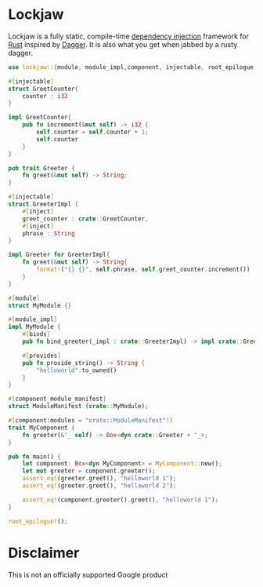 # Lockjaw

Lockjaw is a fully static, compile-time [dependency injection](https://en.wikipedia.org/wiki/Dependency_injection) framework for [Rust](https://www.rust-lang.org/) inspired by [Dagger](https://dagger.dev).
It is also what you get when jabbed by a rusty dagger.

```rust
use lockjaw::{module, module_impl,component, injectable, root_epilogue, component_module_manifest};

#[injectable]
struct GreetCounter{
    counter : i32
}

impl GreetCounter{
    pub fn increment(&mut self) -> i32 {
        self.counter = self.counter + 1;
        self.counter
    }
}

pub trait Greeter {
    fn greet(&mut self) -> String;
}

#[injectable]
struct GreeterImpl {
    #[inject]
    greet_counter : crate::GreetCounter,
    #[inject]
    phrase : String
}

impl Greeter for GreeterImpl{
    fn greet(&mut self) -> String{
        format!("{} {}", self.phrase, self.greet_counter.increment())
    }
}

#[module]
struct MyModule {}

#[module_impl]
impl MyModule {
    #[binds]
    pub fn bind_greeter(_impl : crate::GreeterImpl) -> impl crate::Greeter {}

    #[provides]
    pub fn provide_string() -> String {
        "helloworld".to_owned()
    }
}

#[component_module_manifest]
struct ModuleManifest (crate::MyModule);

#[component(modules = "crate::ModuleManifest")]
trait MyComponent {
    fn greeter(&'_ self) -> Box<dyn crate::Greeter + '_>;
}

pub fn main() {
    let component: Box<dyn MyComponent> = MyComponent::new();
    let mut greeter = component.greeter();
    assert_eq!(greeter.greet(), "helloworld 1");
    assert_eq!(greeter.greet(), "helloworld 2");

    assert_eq!(component.greeter().greet(), "helloworld 1");
}

root_epilogue!();
```

# Disclaimer

This is not an officially supported Google product

